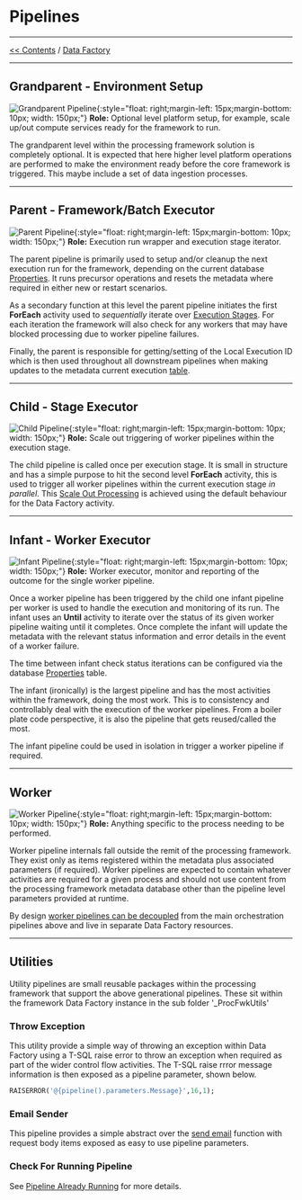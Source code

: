 # Pipelines

___
[<< Contents](/procfwk/contents) / [Data Factory](/procfwk/datafactory)

___

## Grandparent - Environment Setup
![Grandparent Pipeline](/procfwk/grandparent.png){:style="float: right;margin-left: 15px;margin-bottom: 10px; width: 150px;"}
__Role:__ Optional level platform setup, for example, scale up/out compute services ready for the framework to run.

The grandparent level within the processing framework solution is completely optional. It is expected that here higher level platform operations are performed to make the environment ready before the core framework is triggered. This maybe include a set of data ingestion processes.

___

## Parent - Framework/Batch Executor
![Parent Pipeline](/procfwk/parent.png){:style="float: right;margin-left: 15px;margin-bottom: 10px; width: 150px;"}
__Role:__ Execution run wrapper and execution stage iterator.

The parent pipeline is primarily used to setup and/or cleanup the next execution run for the framework, depending on the current database [Properties](/procfwk/properties). It runs precursor operations and resets the metadata where required in either new or restart scenarios. 

As a secondary function at this level the parent pipeline initiates the first __ForEach__ activity used to _sequentially_ iterate over [Execution Stages](/procfwk/executionstages). For each iteration the framework will also check for any workers that may have blocked processing due to worker pipeline failures.

Finally, the parent is responsible for getting/setting of the Local Execution ID which is then used throughout all downstream pipelines when making updates to the metadata current execution [table](/procfwk/tables).

___

## Child - Stage Executor
![Child Pipeline](/procfwk/child.png){:style="float: right;margin-left: 15px;margin-bottom: 10px; width: 150px;"}
__Role:__ Scale out triggering of worker pipelines within the execution stage.

The child pipeline is called once per execution stage. It is small in structure and has a simple purpose to hit the second level __ForEach__ activity, this is used to trigger all worker pipelines within the current execution stage _in parallel_. This [Scale Out Processing](/procfwk/scaleoutprocessing) is achieved using the default behaviour for the Data Factory activity.

___

## Infant - Worker Executor
![Infant Pipeline](/procfwk/infant.png){:style="float: right;margin-left: 15px;margin-bottom: 10px; width: 150px;"}
__Role:__ Worker executor, monitor and reporting of the outcome for the single worker pipeline.

Once a worker pipeline has been triggered by the child one infant pipeline per worker is used to handle the execution and monitoring of its run. The infant uses an __Until__ activity to iterate over the status of its given worker pipeline waiting until it completes. Once complete the infant will update the metadata with the relevant status information and error details in the event of a worker failure.

The time between infant check status iterations can be configured via the database [Properties](/procfwk/properties) table.

The infant (ironically) is the largest pipeline and has the most activities within the framework, doing the most work. This is to consistency and controllably deal with the execution of the worker pipelines. From a boiler plate code perspective, it is also the pipeline that gets reused/called the most.

The infant pipeline could be used in isolation in trigger a worker pipeline if required.

____

## Worker
![Worker Pipeline](/procfwk/worker.png){:style="float: right;margin-left: 15px;margin-bottom: 10px; width: 150px;"}
__Role:__ Anything specific to the process needing to be performed.

Worker pipeline internals fall outside the remit of the processing framework. They exist only as items registered within the metadata plus associated parameters (if required). Worker pipelines are expected to contain whatever activities are required for a given process and should not use content from the processing framework metadata database other than the pipeline level parameters provided at runtime.

By design [worker pipelines can be decoupled](/procfwk/workerdecoupling) from the main orchestration pipelines above and live in separate Data Factory resources.

____

## Utilities

Utility pipelines are small reusable packages within the processing framework that support the above generational pipelines. These sit within the framework Data Factory instance in the sub folder '_ProcFwkUtils'

### Throw Exception

This utility provide a simple way of throwing an exception within Data Factory using a T-SQL raise error to throw an exception when required as part of the wider control flow activities. The T-SQL raise rrror message information is then exposed as a pipeline parameter, shown below.
```sql
RAISERROR('@{pipeline().parameters.Message}',16,1);
```

### Email Sender

This pipeline provides a simple abstract over the [send email](/procfwk/sendemail) function with request body items exposed as easy to use pipeline parameters.

### Check For Running Pipeline

See [Pipeline Already Running](/procfwk/pipelinealreadyrunning) for more details.
